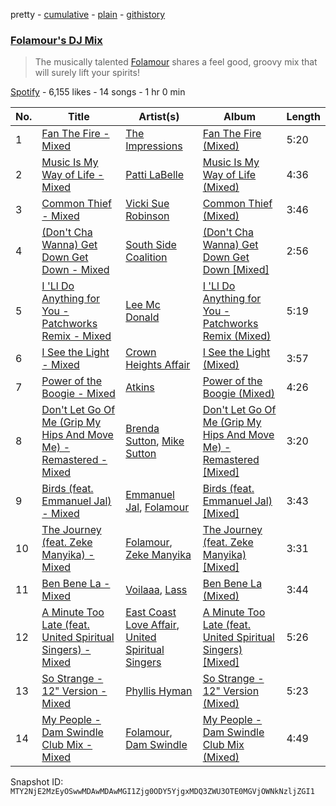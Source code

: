 pretty - [cumulative](/playlists/cumulative/37i9dQZF1DWV1OrS6TwOVZ.md) - [plain](/playlists/plain/37i9dQZF1DWV1OrS6TwOVZ) - [githistory](https://github.githistory.xyz/mackorone/spotify-playlist-archive/blob/main/playlists/plain/37i9dQZF1DWV1OrS6TwOVZ)

### [Folamour's DJ Mix](https://open.spotify.com/playlist/37i9dQZF1DWV1OrS6TwOVZ)

> The musically talented <a href="">Folamour</a> shares a feel good, groovy mix that will surely lift your spirits!

[Spotify](https://open.spotify.com/user/spotify) - 6,155 likes - 14 songs - 1 hr 0 min

| No. | Title | Artist(s) | Album | Length |
|---|---|---|---|---|
| 1 | [Fan The Fire \- Mixed](https://open.spotify.com/track/22kb0oLeqkRvKV0swoyNAE) | [The Impressions](https://open.spotify.com/artist/1b1N51wmSK0ckxFAMPSSHO) | [Fan The Fire \(Mixed\)](https://open.spotify.com/album/4m3CK8Wkarde46NB3tXMQF) | 5:20 |
| 2 | [Music Is My Way of Life \- Mixed](https://open.spotify.com/track/5ZsNee7HYdvkP9hmp39buf) | [Patti LaBelle](https://open.spotify.com/artist/0ty0xha1dbprYIUAQufkFn) | [Music Is My Way of Life \(Mixed\)](https://open.spotify.com/album/5gPGMmplcUQMyT7I2FGvgI) | 4:36 |
| 3 | [Common Thief \- Mixed](https://open.spotify.com/track/78QbUZOOW0mTByf1F92ZNl) | [Vicki Sue Robinson](https://open.spotify.com/artist/25pwh5JrKHzLv2FTPSvoqa) | [Common Thief \(Mixed\)](https://open.spotify.com/album/4PVGFg6yXPHShkkgClu4z9) | 3:46 |
| 4 | [\(Don't Cha Wanna\) Get Down Get Down \- Mixed](https://open.spotify.com/track/2jhmeqhUmHfo3MO9yifqRk) | [South Side Coalition](https://open.spotify.com/artist/6r6dCMCFeXVJuw7f11an5j) | [\(Don't Cha Wanna\) Get Down Get Down \[Mixed\]](https://open.spotify.com/album/7Bb1U3M2vaLeYVEDgLHJa5) | 2:56 |
| 5 | [I 'Ll Do Anything for You \- Patchworks Remix \- Mixed](https://open.spotify.com/track/1m784d3ryn6bHmzBqUdaYD) | [Lee Mc Donald](https://open.spotify.com/artist/6rhX1tUeua5s4rMlqEITbL) | [I 'Ll Do Anything for You \- Patchworks Remix \(Mixed\)](https://open.spotify.com/album/4k41OpK3PdhG2isMPN5MJY) | 5:19 |
| 6 | [I See the Light \- Mixed](https://open.spotify.com/track/4yKEdJjxhKLZJHg1Ucjg7f) | [Crown Heights Affair](https://open.spotify.com/artist/3X9xSaKYs3EY8l74Hgy5rz) | [I See the Light \(Mixed\)](https://open.spotify.com/album/05fVKQwispqjo5zLskVsZR) | 3:57 |
| 7 | [Power of the Boogie \- Mixed](https://open.spotify.com/track/1NU5ffxAf8IX7mvjS3JU7Y) | [Atkins](https://open.spotify.com/artist/4s41vfMZ3FccrMNpagCvjL) | [Power of the Boogie \(Mixed\)](https://open.spotify.com/album/1nkfCExDWharXj9VSR04UE) | 4:26 |
| 8 | [Don't Let Go Of Me \(Grip My Hips And Move Me\) \- Remastered \- Mixed](https://open.spotify.com/track/3hihK1NuAzdyK7BcAOOpD8) | [Brenda Sutton](https://open.spotify.com/artist/669A20lUkItj23gFpTw0Zb), [Mike Sutton](https://open.spotify.com/artist/1NtQSQp88aPayMu5nBg0cY) | [Don't Let Go Of Me \(Grip My Hips And Move Me\) \- Remastered \[Mixed\]](https://open.spotify.com/album/5aOqfERBstBpu0yD5ePw3W) | 3:20 |
| 9 | [Birds \(feat\. Emmanuel Jal\) \- Mixed](https://open.spotify.com/track/33g29SW6fOdI9ysT15UERU) | [Emmanuel Jal](https://open.spotify.com/artist/2yWskGGwMOlBGeIAVgfsgm), [Folamour](https://open.spotify.com/artist/6pJY5At9SiMpAOBrw9YosS) | [Birds \(feat\. Emmanuel Jal\) \[Mixed\]](https://open.spotify.com/album/5DWV5CmsSpMx91alLi4wgq) | 3:43 |
| 10 | [The Journey \(feat\. Zeke Manyika\) \- Mixed](https://open.spotify.com/track/4bJbkStBOuK138ouOnY60E) | [Folamour](https://open.spotify.com/artist/6pJY5At9SiMpAOBrw9YosS), [Zeke Manyika](https://open.spotify.com/artist/1jYJpzl4Ytb9eXGoFprU0n) | [The Journey \(feat\. Zeke Manyika\) \[Mixed\]](https://open.spotify.com/album/2QSXmZEDV2GZa7Jvj42sGa) | 3:31 |
| 11 | [Ben Bene La \- Mixed](https://open.spotify.com/track/4FS03hJBwke7c8B5xkYQBY) | [Voilaaa](https://open.spotify.com/artist/6MQoRoLtsUg7Fzi5nJGmC1), [Lass](https://open.spotify.com/artist/3MRiVXzyKKIlt0WyYEQAkh) | [Ben Bene La \(Mixed\)](https://open.spotify.com/album/62IvO782tXbhY6HS2uuDlN) | 3:44 |
| 12 | [A Minute Too Late \(feat\. United Spiritual Singers\) \- Mixed](https://open.spotify.com/track/5qczWpMT2GNzuZofitf699) | [East Coast Love Affair](https://open.spotify.com/artist/0FKqQAbZijrpGaRw6PqDDI), [United Spiritual Singers](https://open.spotify.com/artist/5tDNT5r82KAQoCGcmRL4tS) | [A Minute Too Late \(feat\. United Spiritual Singers\) \[Mixed\]](https://open.spotify.com/album/0Wuh70ZoF5iK6qIqBvKINF) | 5:26 |
| 13 | [So Strange \- 12" Version \- Mixed](https://open.spotify.com/track/3bQqqluQikAyrw2tbSte4y) | [Phyllis Hyman](https://open.spotify.com/artist/3oqSDVaf6RoBGreqOlgUpv) | [So Strange \- 12" Version \(Mixed\)](https://open.spotify.com/album/4jhz4lUgvpsE2ejg9wewqq) | 5:23 |
| 14 | [My People \- Dam Swindle Club Mix \- Mixed](https://open.spotify.com/track/3YoGm2xigPwS5xgMDvRAHe) | [Folamour](https://open.spotify.com/artist/6pJY5At9SiMpAOBrw9YosS), [Dam Swindle](https://open.spotify.com/artist/6hJtgCB3L5cnJSND7sp6GU) | [My People \- Dam Swindle Club Mix \(Mixed\)](https://open.spotify.com/album/0ZoO5VjfEmSEYPgMop9RaJ) | 4:49 |

Snapshot ID: `MTY2NjE2MzEyOSwwMDAwMDAwMGI1Zjg0ODY5YjgxMDQ3ZWU3OTE0MGVjOWNkNzljZGI1`

